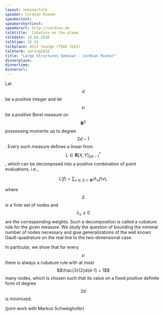 ```yaml
---
layout: seminartalk
speaker: Cordian Riener
speakerinst: 
speakershortinst: 
speakerurl: http://cordian.de
talktitle:  Cubature on the plane
talkdate: 19.04.2016
talktime: 16.15
talkplace: AScI lounge (TUAS 3161)
talkterm: spring2016
title: "Large Structures Seminar - Cordian Riener"
dinnerplace: 
dinnertime: 
dinnerurl: 
---
```

Let $$d$$  be a positive integer and let $$\mu$$ be a positive Borel measure on
$$\mathbf{R}^2$$ possessing moments up to degree $$2d-1$$. Every such measure defines a linear from $$L\in\mathbf{R}[X,Y]_{2d-1}^*$$, which can be decomposed into a positive combination of point evaluations, i.e., 

$$L(f)=\sum_{v\in S\subset\mathbf{R}^2} \lambda_v f(v),$$ 

where $$S$$ is a finte set of  nodes and  $$\lambda_v\geq 0$$ are the corresponding  weights. Such a decomposition is called a cubature rule for the given measure. We study the question of bounding the minimal number of nodes necessary and give generalizations of the well known Gauß-quadrature on the real line to the two-dimensional case.  

In particular, we show that for every $$\mu$$ there is always a cubature rule with at
most $$\frac{3}{2}d(d-1) + 1$$ many nodes, which is chosen such that its value on a 
fixed positive definite form of degree $$2d$$ is minimized. 

(joint work with Markus Schweighofer) 

